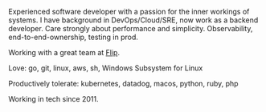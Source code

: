 Experienced software developer with a passion for the inner workings of systems. I have background in DevOps/Cloud/SRE, now work as a backend developer. Care strongly about performance and simplicity. Observability, end-to-end-ownership, testing in prod.

Working with a great team at [Flip](https://github.com/flipgroup).

Love: go, git, linux, aws, sh, Windows Subsystem for Linux

Productively tolerate: kubernetes, datadog, macos, python, ruby, php

Working in tech since 2011.
